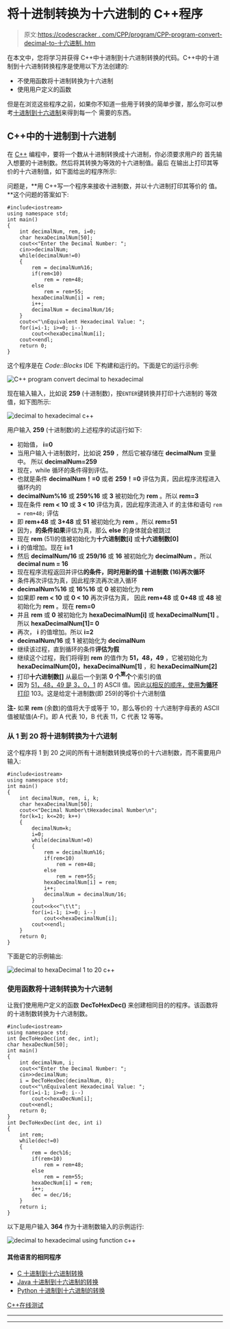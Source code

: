 # 将十进制转换为十六进制的 C++程序

> 原文:[https://codescracker . com/CPP/program/CPP-program-convert-decimal-to-十六进制. htm](https://codescracker.com/cpp/program/cpp-program-convert-decimal-to-hexadecimal.htm)

在本文中，您将学习并获得 C++中十进制到十六进制转换的代码。C++中的十进制到十六进制转换程序是使用以下方法创建的:

*   不使用函数将十进制转换为十六进制
*   使用用户定义的函数

但是在浏览这些程序之前，如果你不知道一些用于转换的简单步骤，那么你可以参考[十进制到十六进制](/computer-fundamental/decimal-to-hexadecimal.htm)来得到每一个 需要的东西。

## C++中的十进制到十六进制

在 [C++](/cpp/index.htm) 编程中，要将一个数从十进制转换成十六进制，你必须要求用户的 首先输入想要的十进制数。然后将其转换为等效的十六进制值。最后 在输出上打印其等价的十六进制值，如下面给出的程序所示:

问题是，**用 C++写一个程序来接收十进制数，并以十六进制打印其等价的 值。**这个问题的答案如下:

```
#include<iostream>
using namespace std;
int main()
{
    int decimalNum, rem, i=0;
    char hexaDecimalNum[50];
    cout<<"Enter the Decimal Number: ";
    cin>>decimalNum;
    while(decimalNum!=0)
    {
        rem = decimalNum%16;
        if(rem<10)
            rem = rem+48;
        else
            rem = rem+55;
        hexaDecimalNum[i] = rem;
        i++;
        decimalNum = decimalNum/16;
    }
    cout<<"\nEquivalent Hexadecimal Value: ";
    for(i=i-1; i>=0; i--)
        cout<<hexaDecimalNum[i];
    cout<<endl;
    return 0;
}
```

这个程序是在 *Code::Blocks* IDE 下构建和运行的。下面是它的运行示例:

![C++ program convert decimal to hexadecimal](../Images/8e0277f607439dd012f4a890892672cd.png)

现在输入输入，比如说 **259** (十进制数)，按`ENTER`键转换并打印十六进制的 等效值，如下图所示:

![decimal to hexadecimal c++](../Images/8e8bb4d7454089bb1c57edacc35ed97e.png)

用户输入 **259** (十进制数)的上述程序的试运行如下:

*   初始值， **i=0**
*   当用户输入十进制数时，比如说 **259** ，然后它被存储在 **decimalNum** 变量中。 所以 **decimalNum=259**
*   现在，while 循环的条件得到评估。
*   也就是条件 **decimalNum！=0** 或者 **259！=0** 评估为真，因此程序流程进入循环内的
*   **decimalNum%16** 或 **259%16** 或 **3** 被初始化为 **rem** 。所以 **rem=3**
*   现在条件 **rem < 10** 或 **3 < 10** 评估为真，因此程序流进入 if 的主体和语句
    `rem = rem+48;`
    评估
*   即 **rem+48** 或 **3+48** 或 **51** 被初始化为 **rem** 。所以 **rem=51**
*   因为，**的条件如果**评估为真，那么 **else** 的身体就会被跳过
*   现在 **rem** (51)的值被初始化为**十六进制数[i]** 或**十六进制数[0]**
*   **i** 的值增加。现在 **i=1**
*   然后 **decimalNum/16** 或 **259/16** 或 **16** 被初始化为 **decimalNum** 。所以 **decimal num = 16**
*   现在程序流程返回并评估**的条件，同时用新的值 **十进制数** (16)再次循环**
*   条件再次评估为真，因此程序流再次进入循环
*   **decimalNum%16** 或 **16%16** 或 **0** 被初始化为 **rem**
*   如果即 **rem < 10** 或 **0 < 10** 再次评估为真， 因此 **rem+48** 或 **0+48** 或 **48** 被初始化为 **rem** 。现在 **rem=0**
*   并且 **rem** 或 **0** 被初始化为 **hexaDecimalNum[i]** 或 **hexaDecimalNum[1]** 。所以 **hexaDecimalNum[1]= 0**
*   再次， **i** 的值增加。所以 **i=2**
*   **decimalNum/16** 或 **1** 被初始化为 **decimalNum**
*   继续该过程，直到循环的条件**评估为假**
*   继续这个过程，我们将得到 **rem** 的值作为 **51，48，49** ，它被初始化为 **hexaDecimalNum[0]，hexaDecimalNum[1]** ，和 **hexaDecimalNum[2]**
*   打印**十六进制数[]** 从最后一个到第 **0 个<sup>第</sup>个**个索引的值
*   因为 <u>51，48，49 是 3，0，1</u> 的 ASCII 值。因此<u>以相反的顺序，使用**为循环**打印</u> 103。这是给定十进制数(即 259)的等价十六进制值

**注-** 如果 **rem** (余数)的值将大于或等于 10，那么等价的 十六进制字母表的 ASCII 值被赋值(A-F)。即 A 代表 10，B 代表 11，C 代表 12 等等。

### 从 1 到 20 将十进制转换为十六进制

这个程序将 1 到 20 之间的所有十进制数转换成等价的十六进制数，而不需要用户输入:

```
#include<iostream>
using namespace std;
int main()
{
    int decimalNum, rem, i, k;
    char hexaDecimalNum[50];
    cout<<"Decimal Number\tHexadecimal Number\n";
    for(k=1; k<=20; k++)
    {
        decimalNum=k;
        i=0;
        while(decimalNum!=0)
        {
            rem = decimalNum%16;
            if(rem<10)
                rem = rem+48;
            else
                rem = rem+55;
            hexaDecimalNum[i] = rem;
            i++;
            decimalNum = decimalNum/16;
        }
        cout<<k<<"\t\t";
        for(i=i-1; i>=0; i--)
            cout<<hexaDecimalNum[i];
        cout<<endl;
    }
    return 0;
}
```

下面是它的示例输出:

![decimal to hexaDecimal 1 to 20 c++](../Images/abe35ab746bf6ae98c34955bfb308c37.png)

### 使用函数将十进制转换为十六进制

让我们使用用户定义的函数 **DecToHexDec()** 来创建相同目的的程序。该函数将 的十进制数转换为十六进制数。

```
#include<iostream>
using namespace std;
int DecToHexDec(int dec, int);
char hexaDecNum[50];
int main()
{
    int decimalNum, i;
    cout<<"Enter the Decimal Number: ";
    cin>>decimalNum;
    i = DecToHexDec(decimalNum, 0);
    cout<<"\nEquivalent Hexadecimal Value: ";
    for(i=i-1; i>=0; i--)
        cout<<hexaDecNum[i];
    cout<<endl;
    return 0;
}
int DecToHexDec(int dec, int i)
{
    int rem;
    while(dec!=0)
    {
        rem = dec%16;
        if(rem<10)
            rem = rem+48;
        else
            rem = rem+55;
        hexaDecNum[i] = rem;
        i++;
        dec = dec/16;
    }
    return i;
}
```

以下是用户输入 **364** 作为十进制数输入的示例运行:

![decimal to hexadecimal using function c++](../Images/c45a605fc27d24e01ae92794dbf4d3f3.png)

#### 其他语言的相同程序

*   [C 十进制到十六进制转换](/c/program/c-program-convert-decimal-to-hexadecimal.htm)
*   [Java 十进制到十六进制的转换](/java/program/java-program-convert-decimal-to-hexadecimal.htm)
*   [Python 十进制到十六进制的转换](/python/program/python-program-convert-decimal-to-hexadecimal.htm)

[C++在线测试](/exam/showtest.php?subid=3)

* * *

* * *